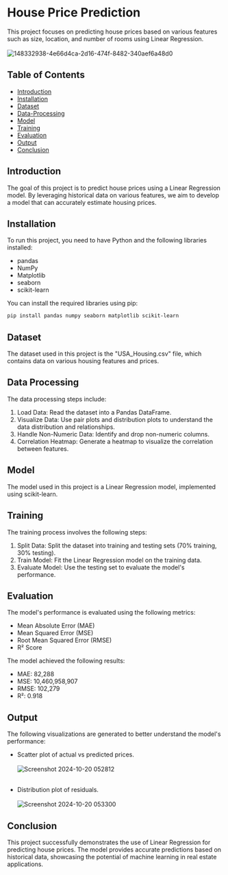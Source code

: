 # House Price Prediction
This project focuses on predicting house prices based on various features such as size, location, and number of rooms using Linear Regression.<br><br>
![148332938-4e66d4ca-2d16-474f-8482-340aef6a48d0](https://github.com/user-attachments/assets/7e3be8b8-4d6c-45de-9962-5ba5865e2ebc)


## Table of Contents

- [Introduction](#introduction)
- [Installation](#installation)
- [Dataset](#dataset)
- [Data-Processing](#data-processing)
- [Model](#model)
- [Training](#training)
- [Evaluation](#evaluation)
- [Output](#output)
- [Conclusion](#conclusion)


## Introduction

The goal of this project is to predict house prices using a Linear Regression model. By leveraging historical data on various features, we aim to develop a model that can accurately estimate housing prices.

## Installation

To run this project, you need to have Python and the following libraries installed:
- pandas
- NumPy
- Matplotlib
- seaborn
- scikit-learn


You can install the required libraries using pip:

```bash
pip install pandas numpy seaborn matplotlib scikit-learn
```


## Dataset

The dataset used in this project is the "USA_Housing.csv" file, which contains data on various housing features and prices.

## Data Processing
The data processing steps include:
1. Load Data: Read the dataset into a Pandas DataFrame.
2. Visualize Data: Use pair plots and distribution plots to understand the data distribution and relationships.
3. Handle Non-Numeric Data: Identify and drop non-numeric columns.
4. Correlation Heatmap: Generate a heatmap to visualize the correlation between features.

## Model
The model used in this project is a Linear Regression model, implemented using scikit-learn.


## Training
The training process involves the following steps:
1. Split Data: Split the dataset into training and testing sets (70% training, 30% testing).
2. Train Model: Fit the Linear Regression model on the training data.
3. Evaluate Model: Use the testing set to evaluate the model's performance.

## Evaluation
The model's performance is evaluated using the following metrics:
- Mean Absolute Error (MAE)
- Mean Squared Error (MSE)
- Root Mean Squared Error (RMSE)
- R² Score

The model achieved the following results:
- MAE: 82,288
- MSE: 10,460,958,907
- RMSE: 102,279
- R²: 0.918

## Output
The following visualizations are generated to better understand the model's performance:
<br>
- Scatter plot of actual vs predicted prices.<br><br>
![Screenshot 2024-10-20 052812](https://github.com/user-attachments/assets/100e64f4-e3ab-4aec-9db7-da5739c61a4f)<br><br>


- Distribution plot of residuals.<br><br>
![Screenshot 2024-10-20 053300](https://github.com/user-attachments/assets/05d266f4-f14a-492f-b216-f266e9132b41)



## Conclusion
This project successfully demonstrates the use of Linear Regression for predicting house prices. The model provides accurate predictions based on historical data, showcasing the potential of machine learning in real estate applications.
